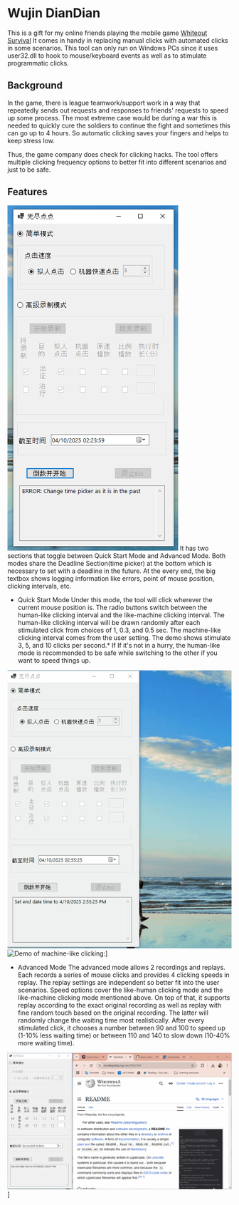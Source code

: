 # Wujin DianDian
This is a gift for my online friends playing the mobile game [Whiteout Survival](https://whiteoutsurvival.centurygames.com/)
It comes in handy in replacing manual clicks with automated clicks in some scenarios. 
This tool can only run on Windows PCs since it uses user32.dll to hook to mouse/keyboard events as well as to stimulate programmatic clicks.

## Background
In the game, there is league teamwork/support work in a way that repeatedly sends out requests and responses to friends' requests to speed up some process.
The most extreme case would be during a war this is needed to quickly cure the soldiers to continue the fight and sometimes this can go up to 4 hours.
So automatic clicking saves your fingers and helps to keep stress low.

Thus, the game company does check for clicking hacks. The tool offers multiple clicking frequency options to better fit into different scenarios and just to be safe.

## Features
![For the time being, the UI is build with WinForms.](/Assets/UI_Overview.PNG)
It has two sections that toggle between Quick Start Mode and Advanced Mode.	
Both modes share the Deadline Section(time picker) at the bottom which is necessary to set with a deadline in the future.
At the every end, the big textbox shows logging information like errors, point of mouse position, clicking intervals, etc.


- Quick Start Mode
Under this mode, the tool will click wherever the current mouse position is.
The radio buttons switch between the human-like clicking interval and the like-machine clicking interval.
The human-like clicking interval will be drawn randomly after each stimulated click from choices of 1, 0.3, and 0.5 sec.
The machine-like clicking interval comes from the user setting. The demo shows stimulate 3, 5, and 10 clicks per second.* If 
If it's not in a hurry, the human-like mode is recommended to be safe while switching to the other if you want to speed things up.

![Demo of like-machine clicking:](/Assets/Demo_QuickStart_HumanLikeClicking.gif)
![Demo of machine-like clicking:](/Assets/Demo_QuickStart_MachineLikeClicking.gif)]

- Advanced Mode
The advanced mode allows 2 recordings and replays. Each records a series of mouse clicks and provides 4 clicking speeds in replay. The replay settings are independent so better fit into the user scenarios.
Speed options cover the like-human clicking mode and the like-machine clicking mode mentioned above.
On top of that, it supports replay according to the exact original recording as well as replay with fine random touch based on the original recording. 
The latter will randomly change the waiting time most realistically. After every stimulated click, it chooses a number between 90 and 100 to speed up (1-10% less waiting time) or between 110 and 140 to slow down (10-40% more waiting time).

![Demo of Advanced Mode:](/Assets/Demo_AdvancedMode.gif)]
